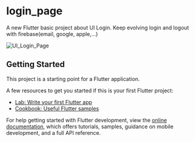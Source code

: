 # login_page

A new Flutter basic project about UI Login.
Keep evolving login and logout with firebase(email, google, apple,...)



![UI_Login_Page](https://github.com/Datvan10/UI_Login_page_Fultter/assets/73633074/0e78033d-99b1-4d6c-8191-42481aeb2b4d)



## Getting Started

This project is a starting point for a Flutter application.

A few resources to get you started if this is your first Flutter project:

- [Lab: Write your first Flutter app](https://docs.flutter.dev/get-started/codelab)
- [Cookbook: Useful Flutter samples](https://docs.flutter.dev/cookbook)

For help getting started with Flutter development, view the
[online documentation](https://docs.flutter.dev/), which offers tutorials,
samples, guidance on mobile development, and a full API reference.
